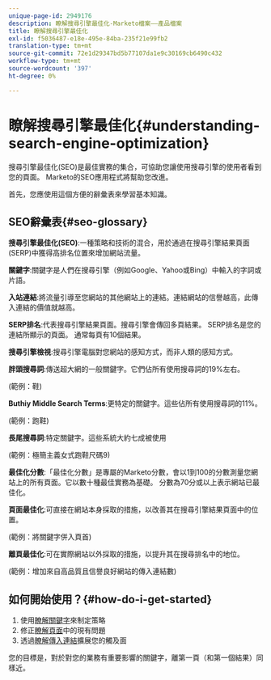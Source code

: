```yaml
---
unique-page-id: 2949176
description: 瞭解搜尋引擎最佳化-Marketo檔案——產品檔案
title: 瞭解搜尋引擎最佳化
exl-id: f5036487-e18e-495e-84ba-235f21e99fb2
translation-type: tm+mt
source-git-commit: 72e1d29347bd5b77107da1e9c30169cb6490c432
workflow-type: tm+mt
source-wordcount: '397'
ht-degree: 0%

---
```


# 瞭解搜尋引擎最佳化{#understanding-search-engine-optimization}

搜尋引擎最佳化(SEO)是最佳實務的集合，可協助您讓使用搜尋引擎的使用者看到您的頁面。 Marketo的SEO應用程式將幫助您改進。

首先，您應使用這個方便的辭彙表來學習基本知識。

## SEO辭彙表{#seo-glossary}

**搜尋引擎最佳化(SEO)**:一種策略和技術的混合，用於通過在搜尋引擎結果頁面(SERP)中獲得高排名位置來增加網站流量。

**關鍵字**:關鍵字是人們在搜尋引擎（例如Google、Yahoo或Bing）中輸入的字詞或片語。

**入站連結**:將流量引導至您網站的其他網站上的連結。連結網站的信譽越高，此傳入連結的價值就越高。

**SERP排名**:代表搜尋引擎結果頁面。搜尋引擎會傳回多頁結果。 SERP排名是您的連結所顯示的頁面。 通常每頁有10個結果。

**搜尋引擎檢視**:搜尋引擎電腦對您網站的感知方式，而非人類的感知方式。

**胖頭搜尋詞**:傳送超大網的一般關鍵字。它們佔所有使用搜尋詞的19%左右。

(範例：鞋)

**Buthiy Middle Search Terms**:更特定的關鍵字。這些佔所有使用搜尋詞的11%。

(範例：跑鞋)

**長尾搜尋詞**:特定關鍵字。這些系統大約七成被使用

(範例：極簡主義女式跑鞋尺碼9)

**最佳化分數**:「最佳化分數」是專屬的Marketo分數，會以1到100的分數測量您網站上的所有頁面。它以數十種最佳實務為基礎。 分數為70分或以上表示網站已最佳化。

**頁面最佳化**:可直接在網站本身採取的措施，以改善其在搜尋引擎結果頁面中的位置。

(範例：將關鍵字併入頁首)

**離頁最佳化**:可在實際網站以外採取的措施，以提升其在搜尋排名中的地位。

(範例：增加來自高品質且信譽良好網站的傳入連結數)

## 如何開始使用？{#how-do-i-get-started}

1. 使用[瞭解關鍵字](/help/marketo/product-docs/additional-apps/seo/keywords/seo-understanding-keywords.md)來制定策略
1. 修正[瞭解頁面](/help/marketo/product-docs/additional-apps/seo/pages/seo-understanding-pages.md)中的現有問題
1. 透過[瞭解傳入連結](/help/marketo/product-docs/additional-apps/seo/inbound-links/seo-understanding-inbound-links.md)擴展您的觸及面

您的目標是，對於對您的業務有重要影響的關鍵字，離第一頁（和第一個結果）同樣近。
